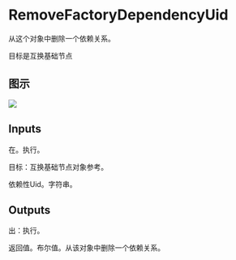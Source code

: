 # RemoveFactoryDependencyUid

从这个对象中删除一个依赖关系。

目标是互换基础节点

## 图示

![]($-20221218-19362586.png)

## Inputs

在。执行。

目标：互换基础节点对象参考。

依赖性Uid。字符串。  

## Outputs

出：执行。

返回值。布尔值。从该对象中删除一个依赖关系。
